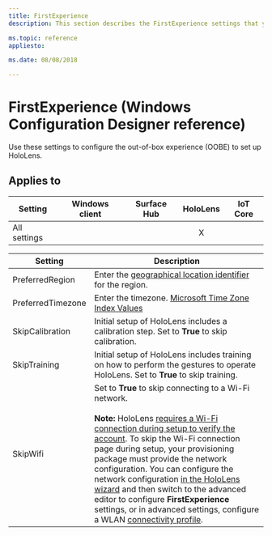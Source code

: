 ```yaml
---
title: FirstExperience
description: This section describes the FirstExperience settings that you can configure in provisioning packages for Windows 10 using Windows Configuration Designer. 

ms.topic: reference
appliesto: 

ms.date: 08/08/2018 

--- 
```


# FirstExperience (Windows Configuration Designer reference) 

Use these settings to configure the out-of-box experience (OOBE) to set up HoloLens. 

## Applies to 

| Setting | Windows client | Surface Hub | HoloLens | IoT Core |
| --- | :---: | :---: | :---: | :---: |
| All settings |   |  | X |  | 

| Setting | Description |
| --- | --- |
| PreferredRegion | Enter the [geographical location identifier](/windows/win32/intl/table-of-geographical-locations) for the region. |
| PreferredTimezone | Enter the timezone. [Microsoft Time Zone Index Values](/previous-versions/windows/embedded/ms912391(v=winembedded.11)) |
| SkipCalibration | Initial setup of HoloLens includes a calibration step. Set to **True** to skip calibration. |
| SkipTraining | Initial setup of HoloLens includes training on how to perform the gestures to operate HoloLens. Set to **True** to skip training. |
| SkipWifi | Set to **True** to skip connecting to a Wi-Fi network.<br><br>**Note:** HoloLens [requires a Wi-Fi connection during setup to verify the account](/hololens/hololens2-start). To skip the Wi-Fi connection page during setup, your provisioning package must provide the network configuration. You can configure the network configuration [in the HoloLens wizard](/hololens/hololens-provisioning#provisioning-package-hololens-wizard) and then switch to the advanced editor to configure **FirstExperience** settings, or in advanced settings, configure a WLAN [connectivity profile](wcd-connectivityprofiles.md). |
